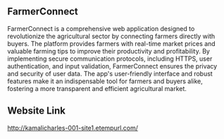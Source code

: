 ## FarmerConnect
FarmerConnect is a comprehensive web application designed to revolutionize the agricultural sector by connecting farmers directly with buyers. The platform provides farmers with real-time market prices and valuable farming tips to improve their productivity and profitability. By implementing secure communication protocols, including HTTPS, user authentication, and input validation, FarmerConnect ensures the privacy and security of user data. The app's user-friendly interface and robust features make it an indispensable tool for farmers and buyers alike, fostering a more transparent and efficient agricultural market.
## Website Link
http://kamalicharles-001-site1.etempurl.com/
